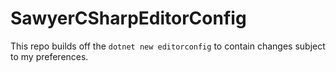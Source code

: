 # SawyerCSharpEditorConfig
This repo builds off the `dotnet new editorconfig` to contain changes subject to my preferences. 
